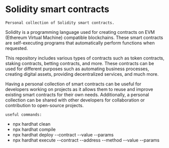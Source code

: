# Solidity smart contracts

`Personal collection of Solidity smart contracts. `

Solidity is a programming language used for creating contracts on EVM (Ethereum Virtual Machine) compatible blockchains.
These smart contracts are self-executing programs that automatically perform functions when requested.

This repository includes various types of contracts such as token contracts, staking contracts, betting contracts, and more.
These contracts can be used for different purposes such as automating business processes, creating digital assets, providing decentralized services, and much more.

Having a personal collection of smart contracts can be useful for developers working on projects as it allows them to reuse and improve existing smart contracts for their own needs.
Additionally, a personal collection can be shared with other developers for collaboration or contribution to open-source projects.

`useful commands:`
- npx hardhat clean
- npx hardhat compile
- npx hardhat deploy --contract --value --params
- npx hardhat execute --contract --address --method --value --params